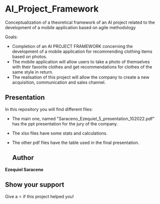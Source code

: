 # AI_Project_Framework

Conceptualization of a theoretical framework of an AI project related to the development of a mobile application based on agile methodology

Goals: 
* Completion of an AI PROJECT FRAMEWORK concerning the development of a mobile application for recommending clothing items based on photos.
* The mobile application will allow users to take a photo of themselves with their favorite clothes and get recommendations for clothes of the same style in return.
* The realisation of this project will allow the company to create a new acquisition, communication and sales channel.
    
## Presentation

In this repository you will find different files:
* The main one, named "Saraceno_Ezequiel_5_presentation_102022.pdf" has the ppt presentation for the jury of the company.
* The xlsx files have some stats and calculations.
* The other pdf files have the table used in the final presentation. 

  ## Author
 
 **Ezequiel Saraceno**
 
 ## Show your support

Give a ⭐️ if this project helped you!
